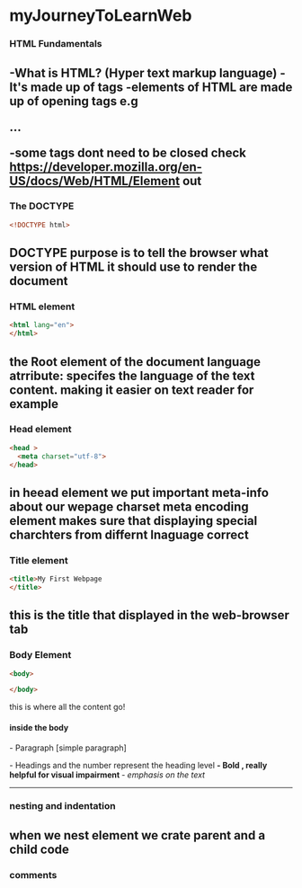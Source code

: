 # myJourneyToLearnWeb

### HTML Fundamentals 
-What is HTML? (Hyper text markup language)
-It's made up of tags
-elements of HTML are made up of opening tags e.g <p>...</p> 
-some tags dont need to be closed
check https://developer.mozilla.org/en-US/docs/Web/HTML/Element out 
---------------------------------------------------------------------
### The DOCTYPE
```HTML
<!DOCTYPE html>
```
DOCTYPE purpose is to tell the browser what version of HTML it should use to render the document
---------------------------------------------------------------------
### HTML element 
```HTML
<html lang="en">
</html>
```
the Root element of the document
language atrribute: specifes the language of the text content. making it easier on text reader for example
---------------------------------------------------------------------

### Head element 
```HTML
<head >
  <meta charset="utf-8">
</head>
```
in heead element we put important meta-info about our wepage
charset meta encoding element makes sure that displaying special charchters from differnt lnaguage correct 
---------------------------------------------------------------------
### Title element 
```HTML
<title>My First Webpage
</title>
```
this is the title that displayed in the web-browser tab
---------------------------------------------------------------------
### Body Element
```HTML
<body>

</body>
```
this is where all the content go!

#### inside the body
<p> - Paragraph [simple paragraph] </p> 
<h1..h6> - Headings and the number represent the heading level </h1..h6> 
<strong> - Bold , really helpful for visual impairment </strong>
<em> - emphasis on the text  </em> 

---------------------------------------------------------------------
### nesting and indentation 

when we nest element we crate parent and a child code
---------------------------------------------------------------------
### comments 
<!-- comment here -->